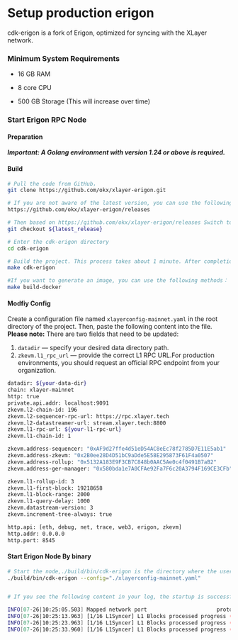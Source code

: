 # Setup production erigon

cdk-erigon is a fork of Erigon, optimized for syncing with the XLayer network.



### Minimum System Requirements

- 16 GB RAM

- 8 core CPU

- 500 GB Storage (This will increase over time)



### Start Erigon RPC Node



#### Preparation

***Important: A Golang environment with version 1.24 or above is required.***



#### Build

```bash
# Pull the code from GitHub，
git clone https://github.com/okx/xlayer-erigon.git

# If you are not aware of the latest version, you can use the following Github address to obtain the latest version：
https://github.com/okx/xlayer-erigon/releases

# Then based on https://github.com/okx/xlayer-erigon/releases Switch to the corresponding branch based on the latest version found on
git checkout ${latest_release}

# Enter the cdk-erigon directory
cd cdk-erigon

# Build the project. This process takes about 1 minute. After completion, the binary file will be located in the build/bin directory of the project, and the binary file name is: cdk-erigon.
make cdk-erigon

#If you want to generate an image, you can use the following methods：
make build-docker

```



#### Modfiy Config

Create a configuration file named `xlayerconfig-mainnet.yaml` in the root directory of the project. Then, paste the following content into the file.
**Please note:** There are two fields that need to be updated:

1. `datadir` — specify your desired data directory path.
2. `zkevm.l1_rpc_url` — provide the correct L1 RPC URL.For production environments, you should request an official RPC endpoint from your organization.

```bash
datadir: ${your-data-dir}
chain: xlayer-mainnet
http: true
private.api.addr: localhost:9091
zkevm.l2-chain-id: 196
zkevm.l2-sequencer-rpc-url: https://rpc.xlayer.tech
zkevm.l2-datastreamer-url: stream.xlayer.tech:8800
zkevm.l1-rpc-url: ${your-l1-rpc-url}
zkevm.l1-chain-id: 1

zkevm.address-sequencer: "0xAF9d27ffe4d51eD54AC8eEc78f2785D7E11E5ab1"
zkevm.address-zkevm: "0x2B0ee28D4D51bC9aDde5E58E295873F61F4a0507"
zkevm.address-rollup: "0x5132A183E9F3CB7C848b0AAC5Ae0c4f0491B7aB2"
zkevm.address-ger-manager: "0x580bda1e7A0CFAe92Fa7F6c20A3794F169CE3CFb"

zkevm.l1-rollup-id: 3
zkevm.l1-first-block: 19218658
zkevm.l1-block-range: 2000
zkevm.l1-query-delay: 1000
zkevm.datastream-version: 3
zkevm.increment-tree-always: true

http.api: [eth, debug, net, trace, web3, erigon, zkevm]
http.addr: 0.0.0.0
http.port: 8545
```



#### Start Erigon Node By binary

```bash
# Start the node,./build/bin/cdk-erigon is the directory where the user's binary file is located, and --config="the directory of the configuration file to be used".
./build/bin/cdk-erigon --config="./xlayerconfig-mainnet.yaml"


# If you see the following content in your log, the startup is successful：

INFO[07-26|10:25:05.503] Mapped network port                      proto=udp extport=30304 intport=30304 interface="UPNP IGDv1-IP1"
INFO[07-26|10:25:13.963] [1/16 L1Syncer] L1 Blocks processed progress (amounts): 64000/3358713 (1%) 
INFO[07-26|10:25:23.963] [1/16 L1Syncer] L1 Blocks processed progress (amounts): 140000/3358713 (4%) 
INFO[07-26|10:25:33.960] [1/16 L1Syncer] L1 Blocks processed progress (amounts): 222000/3358713 (6%) 
```

